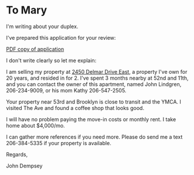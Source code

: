 # To Mary

I'm writing about your duplex.

I've prepared this application for 
your review:

[PDF copy of application](brooklyn.pdf)

I don't write clearly so let
me explain:

I am selling my property at [2450 
Delmar Drive 
East](https://www.zillow.com/homedetails/2450-Delmar-Dr-E-Seattle-WA-98102/48770433_zpid/?fromHomePage=true), 
a property I've own for 20 years, 
and resided in for 2. I've spent 3 
months nearby at 52nd and 11th, and 
you can contact the owner of this 
apartment, named John Lindgren, 
206-234-9009, or his mom Kathy 
206-547-2505. 

Your property near 53rd and 
Brooklyn is close to transit and 
the YMCA. I visited The Ave
and found a coffee shop that looks
good.

I will have no problem paying the 
move-in costs or monthly rent. 
I take home about $4,000/mo.

I can gather more references if you 
need more. Please do send me a text 
206-384-5335 if your 
property is available.

Regards,

John Dempsey



